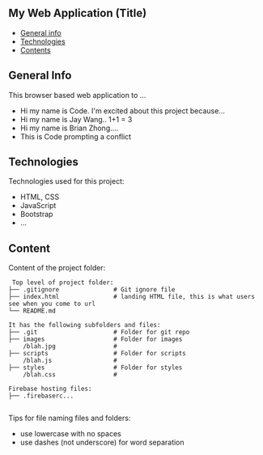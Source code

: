 ## My Web Application (Title)

- [General info](#general-info)
- [Technologies](#technologies)
- [Contents](#content)

## General Info

This browser based web application to ...

- Hi my name is Code. I'm excited about this project because...
- Hi my name is Jay Wang.. 1+1 = 3
- Hi my name is Brian Zhong....
- This is Code prompting a conflict

## Technologies

Technologies used for this project:

- HTML, CSS
- JavaScript
- Bootstrap
- ...

## Content

Content of the project folder:

```
 Top level of project folder:
├── .gitignore               # Git ignore file
├── index.html               # landing HTML file, this is what users see when you come to url
└── README.md

It has the following subfolders and files:
├── .git                     # Folder for git repo
├── images                   # Folder for images
    /blah.jpg                #
├── scripts                  # Folder for scripts
    /blah.js                 #
├── styles                   # Folder for styles
    /blah.css                #

Firebase hosting files:
├── .firebaserc...


```

Tips for file naming files and folders:

- use lowercase with no spaces
- use dashes (not underscore) for word separation
